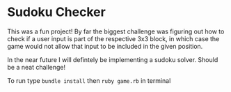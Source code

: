 # Sudoku Checker

This was a fun project! By far the biggest challenge was figuring out how to check if a user input is part of the respective 3x3 block, in which case the game would not allow that input to be included in the given position. 

In the near future I will defintely be implementing a sudoku solver. Should be a neat challenge! 

To run type ```bundle install``` then ```ruby game.rb``` in terminal 